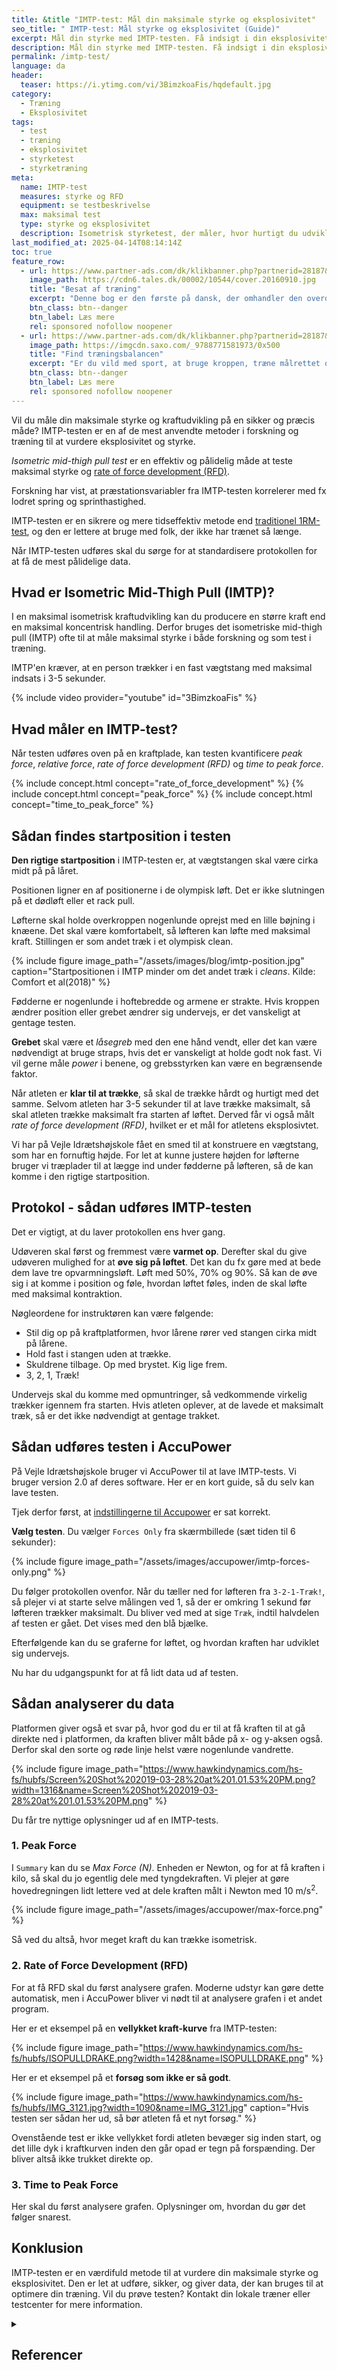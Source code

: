 ```yaml
---
title: &title "IMTP-test: Mål din maksimale styrke og eksplosivitet"
seo_title: " IMTP-test: Mål styrke og eksplosivitet (Guide)"
excerpt: Mål din styrke med IMTP-testen. Få indsigt i din eksplosivitet og rate of force development – opdag hvordan du udfører testen korrekt og forbedrer din træning.
description: Mål din styrke med IMTP-testen. Få indsigt i din eksplosivitet og rate of force development – opdag hvordan du udfører testen korrekt og forbedrer din træning.
permalink: /imtp-test/
language: da
header:
  teaser: https://i.ytimg.com/vi/3BimzkoaFis/hqdefault.jpg
category:
  - Træning
  - Eksplosivitet
tags:
  - test
  - træning
  - eksplosivitet
  - styrketest
  - styrketræning
meta:
  name: IMTP-test
  measures: styrke og RFD
  equipment: se testbeskrivelse
  max: maksimal test
  type: styrke og eksplosivitet
  description: Isometrisk styrketest, der måler, hvor hurtigt du udvikler kraft og din maksimale kraft.
last_modified_at: 2025-04-14T08:14:14Z
toc: true
feature_row:
  - url: https://www.partner-ads.com/dk/klikbanner.php?partnerid=28187&bannerid=57950&htmlurl=https://www.saxo.com/dk/besat-af-traening_mia-beck-lichtenstein_haeftet_9788777068515
    image_path: https://cdn6.tales.dk/00002/10544/cover.20160910.jpg
    title: "Besat af træning"
    excerpt: "Denne bog er den første på dansk, der omhandler den overdrevne og ekstreme træningsiver, som i nogle tilfælde kan udvikle sig til en negativ afhængighedstilstand. Bogen er skrevet af Mia Beck Lichtenstein."
    btn_class: btn--danger
    btn_label: Læs mere
    rel: sponsored nofollow noopener
  - url: https://www.partner-ads.com/dk/klikbanner.php?partnerid=28187&bannerid=43264&htmlurl=https://www.saxo.com/dk/find-traeningsbalancen_mia-beck-lichtenstein_epub_9788771581973
    image_path: https://imgcdn.saxo.com/_9788771581973/0x500
    title: "Find træningsbalancen"
    excerpt: "Er du vild med sport, at bruge kroppen, træne målrettet og konkurrere? Giver motion og idræt dig glæde og energi? Men sker det også at træningen styrer dit liv? Eller at du træner , selvom du har smerter og ved, at du burde lade være?"
    btn_class: btn--danger
    btn_label: Læs mere
    rel: sponsored nofollow noopener
---
```


Vil du måle din maksimale styrke og kraftudvikling på en sikker og præcis måde? IMTP-testen er en af de mest anvendte metoder i forskning og træning til at vurdere eksplosivitet og styrke.

_Isometric mid-thigh pull test_ er en effektiv og pålidelig måde at teste maksimal styrke og [rate of force development (RFD)](/rate-of-force-development/).

Forskning har vist, at præstationsvariabler fra IMTP-testen korrelerer med fx lodret spring og sprinthastighed.

IMTP-testen er en sikrere og mere tidseffektiv metode end [traditionel 1RM-test](/rm-maxtest/), og den er lettere at bruge med folk, der ikke har trænet så længe. 

Når IMTP-testen udføres skal du sørge for at standardisere protokollen for at få de mest pålidelige data.

## Hvad er Isometric Mid-Thigh Pull (IMTP)?

I en maksimal isometrisk kraftudvikling kan du producere en større kraft end en maksimal koncentrisk handling. Derfor bruges det isometriske mid-thigh pull (IMTP) ofte til at måle maksimal styrke i både forskning og som test i træning.

IMTP'en kræver, at en person trækker i en fast vægtstang med maksimal indsats i 3-5 sekunder.

{% include video provider="youtube" id="3BimzkoaFis" %}

## Hvad måler en IMTP-test?

Når testen udføres oven på en kraftplade, kan testen kvantificere _peak force_, _relative force_, _rate of force development (RFD)_ og _time to peak force_.

{% include concept.html concept="rate_of_force_development" %}
{% include concept.html concept="peak_force" %}
{% include concept.html concept="time_to_peak_force" %}

## Sådan findes startposition i testen

**Den rigtige startposition** i IMTP-testen er, at vægtstangen skal være cirka midt på på låret.

Positionen ligner en af positionerne i de olympisk løft. Det er ikke slutningen på et dødløft eller et rack pull.

Løfterne skal holde overkroppen nogenlunde oprejst med en lille bøjning i knæene. Det skal være komfortabelt, så løfteren kan løfte med maksimal kraft. Stillingen er som andet træk i et olympisk clean.

{% include figure image_path="/assets/images/blog/imtp-position.jpg" caption="Startpositionen i IMTP minder om det andet træk i _cleans_. Kilde: Comfort et al(2018)" %}

Fødderne er nogenlunde i hoftebredde og armene er strakte. Hvis kroppen ændrer position eller grebet ændrer sig undervejs, er det vanskeligt at gentage testen.

**Grebet** skal være et _låsegreb_ med den ene hånd vendt, eller det kan være nødvendigt at bruge straps, hvis det er vanskeligt at holde godt nok fast. Vi vil gerne måle _power_ i benene, og grebsstyrken kan være en begrænsende faktor.

Når atleten er **klar til at trække**, så skal de trække hårdt og hurtigt med det samme. Selvom atleten har 3-5 sekunder til at lave trække maksimalt, så skal atleten trække maksimalt fra starten af løftet. Derved får vi også målt _rate of force development (RFD)_, hvilket er et mål for atletens eksplosivtet.

Vi har på Vejle Idrætshøjskole fået en smed til at konstruere en vægtstang, som har en fornuftig højde. For let at kunne justere højden for løfterne bruger vi træplader til at lægge ind under fødderne på løfteren, så de kan komme i den rigtige startposition.

## Protokol - sådan udføres IMTP-testen

Det er vigtigt, at du laver protokollen ens hver gang.

Udøveren skal først og fremmest være **varmet op**. Derefter skal du give udøveren mulighed for at **øve sig på løftet**. Det kan du fx gøre med at bede dem lave tre opvarmningsløft. Løft med 50%, 70% og 90%. Så kan de øve sig i at komme i position og føle, hvordan løftet føles, inden de skal løfte med maksimal kontraktion.

Nøgleordene for instruktøren kan være følgende:

- Stil dig op på kraftplatformen, hvor lårene rører ved stangen cirka midt på lårene.
- Hold fast i stangen uden at trække.
- Skuldrene tilbage. Op med brystet. Kig lige frem.
- 3, 2, 1, Træk!

Undervejs skal du komme med opmuntringer, så vedkommende virkelig trækker igennem fra starten. Hvis atleten oplever, at de lavede et maksimalt træk, så er det ikke nødvendigt at gentage trakket.

## Sådan udføres testen i AccuPower

På Vejle Idrætshøjskole bruger vi AccuPower til at lave IMTP-tests. Vi bruger version 2.0 af deres software. Her er en kort guide, så du selv kan lave testen.

Tjek derfor først, at [indstillingerne til Accupower](/accupower-setup/) er sat korrekt.

**Vælg testen**. Du vælger `Forces Only` fra skærmbillede (sæt tiden til 6 sekunder):

{% include figure image_path="/assets/images/accupower/imtp-forces-only.png" %}

Du følger protokollen ovenfor. Når du tæller ned for løfteren fra `3-2-1-Træk!`, så plejer vi at starte selve målingen ved 1, så der er omkring 1 sekund før løfteren trækker maksimalt. Du bliver ved med at sige `Træk`, indtil halvdelen af testen er gået. Det vises med den blå bjælke.

Efterfølgende kan du se graferne for løftet, og hvordan kraften har udviklet sig undervejs.

Nu har du udgangspunkt for at få lidt data ud af testen.

## Sådan analyserer du data

Platformen giver også et svar på, hvor god du er til at få kraften til at gå direkte ned i platformen, da kraften bliver målt både på x- og y-aksen også. Derfor skal den sorte og røde linje helst være nogenlunde vandrette.

{% include figure image_path="https://www.hawkindynamics.com/hs-fs/hubfs/Screen%20Shot%202019-03-28%20at%201.01.53%20PM.png?width=1316&name=Screen%20Shot%202019-03-28%20at%201.01.53%20PM.png" %}

Du får tre nyttige oplysninger ud af en IMTP-tests.

### 1. Peak Force

I `Summary` kan du se _Max Force (N)_. Enheden er Newton, og for at få kraften i kilo, så skal du jo egentlig dele med tyngdekraften. Vi plejer at gøre hovedregningen lidt lettere ved at dele kraften målt i Newton med 10 m/s<sup>2</sup>.

{% include figure image_path="/assets/images/accupower/max-force.png" %}

Så ved du altså, hvor meget kraft du kan trække isometrisk.

### 2. Rate of Force Development (RFD)

For at få RFD skal du først analysere grafen. Moderne udstyr kan gøre dette automatisk, men i AccuPower bliver vi nødt til at analysere grafen i et andet program.

Her er et eksempel på en **vellykket kraft-kurve** fra IMTP-testen:

{% include figure image_path="https://www.hawkindynamics.com/hs-fs/hubfs/ISOPULLDRAKE.png?width=1428&name=ISOPULLDRAKE.png" %}

Her er et eksempel på et **forsøg som ikke er så godt**.

{% include figure image_path="https://www.hawkindynamics.com/hs-fs/hubfs/IMG_3121.jpg?width=1090&name=IMG_3121.jpg" caption="Hvis testen ser sådan her ud, så bør atleten få et nyt forsøg." %}

Ovenstående test er ikke vellykket fordi atleten bevæger sig inden start, og det lille dyk i kraftkurven inden den går opad er tegn på forspænding. Der bliver altså ikke trukket direkte op.

### 3. Time to Peak Force

Her skal du først analysere grafen. Oplysninger om, hvordan du gør det følger snarest.

## Konklusion

IMTP-testen er en værdifuld metode til at vurdere din maksimale styrke og eksplosivitet. Den er let at udføre, sikker, og giver data, der kan bruges til at optimere din træning. Vil du prøve testen? Kontakt din lokale træner eller testcenter for mere information.

<details markdown="1" class="references">
  <summary><h2 id="references">Referencer</h2></summary>

- [www.scienceforsport.com](https://www.scienceforsport.com/isometric-mid-thigh-pull-imtp/)
- [simplifaster.com](https://web.archive.org/web/20201122033751/https://simplifaster.com/articles/isometric-mid-thigh-pull-strength-test/){: rel="nofollow noopener" }
- Comfort, Paul & Dos'Santos, Thomas & Beckham, George & Stone, Michael & Guppy, Stuart & Haff, Guy. (2018). Standardization and Methodological Considerations for the Isometric Midthigh Pull. Strength and Conditioning Journal. 41. 1.
</details>
